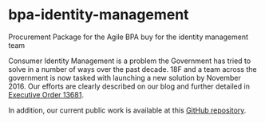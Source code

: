# bpa-identity-management
Procurement Package for the Agile BPA buy for the identity management team

Consumer Identity Management is a problem the Government has tried to solve in a number of ways over the past decade. 18F and a team across the government is now tasked with launching a new solution by November 2016. Our efforts are clearly described on our blog and further detailed in [Executive Order 13681](https://www.whitehouse.gov/the-press-office/2014/10/17/executive-order-improving-security-consumer-financial-transactions).

In addition, our current public work is available at this [GitHub repository](https://github.com/18F/identity-idp).
